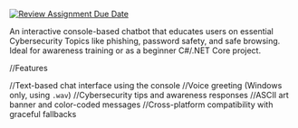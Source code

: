 [![Review Assignment Due Date](https://classroom.github.com/assets/deadline-readme-button-22041afd0340ce965d47ae6ef1cefeee28c7c493a6346c4f15d667ab976d596c.svg)](https://classroom.github.com/a/QA4FRrJe)

An interactive console-based chatbot that educates users on essential Cybersecurity Topics like phishing, password safety, and safe browsing. Ideal for awareness training or as a beginner C#/.NET Core project.


//Features

//Text-based chat interface using the console
//Voice greeting (Windows only, using `.wav`)
//Cybersecurity tips and awareness responses
//ASCII art banner and color-coded messages
//Cross-platform compatibility with graceful fallbacks







